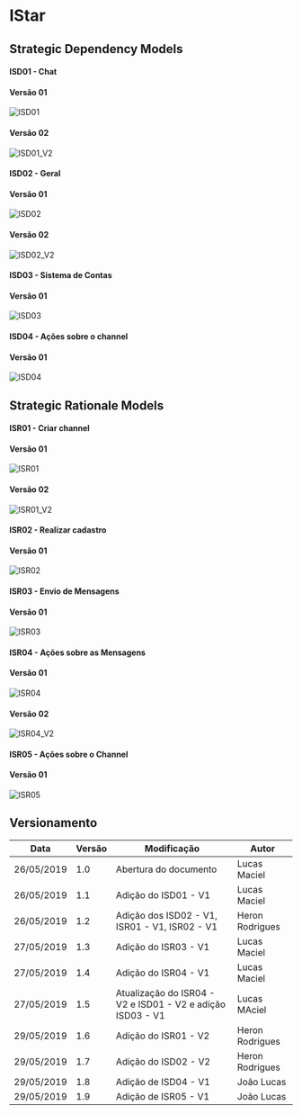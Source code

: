 # IStar

## Strategic Dependency Models

#### ISD01 - Chat

#### Versão 01
![ISD01](../img/Modelagem/isd_chat_v1.png)

#### Versão 02
![ISD01_V2](../img/Modelagem/isd_chat_v2.png)

#### ISD02 - Geral

#### Versão 01
![ISD02](../img/Modelagem/i_sd_geral_v1.jpg)

#### Versão 02
![ISD02_V2](../img/Modelagem/i_sd_geral_v2.jpg)

#### ISD03 - Sistema de Contas

#### Versão 01
![ISD03](../img/Modelagem/isd_accounts_system_v1.png)

#### ISD04 - Ações sobre o channel

#### Versão 01

![ISD04](../img/Modelagem/ISD04.png)

## Strategic Rationale Models

#### ISR01 - Criar channel

#### Versão 01
![ISR01](../img/Modelagem/i_sr_channel_v1.jpg)

#### Versão 02
![ISR01_V2](../img/Modelagem/i_sr_channel_v2.jpg)

#### ISR02 - Realizar cadastro

#### Versão 01
![ISR02](../img/Modelagem/i_sr_cadastro_v1.jpg)

#### ISR03 - Envio de Mensagens

#### Versão 01
![ISR03](../img/Modelagem/isr_send_message_v1.png)

#### ISR04 - Ações sobre as Mensagens

#### Versão 01
![ISR04](../img/Modelagem/isr_message_actions_v1.png)

#### Versão 02

![ISR04_V2](../img/Modelagem/isr_message_actions_v2.png)

#### ISR05 - Ações sobre o Channel

#### Versão 01

![ISR05](../img/Modelagem/ISR05.png)


## Versionamento

| Data | Versão | Modificação | Autor |
|  --- | ------ | ----------- | ----- |
| 26/05/2019 | 1.0 | Abertura do documento | Lucas Maciel |
| 26/05/2019 | 1.1 | Adição do ISD01 - V1 | Lucas Maciel |
| 26/05/2019 | 1.2 | Adição dos ISD02 - V1, ISR01 - V1, ISR02 - V1 | Heron Rodrigues |
| 27/05/2019 | 1.3 | Adição do ISR03 - V1 | Lucas Maciel |
| 27/05/2019 | 1.4 | Adição do ISR04 - V1 | Lucas Maciel |
| 27/05/2019 | 1.5 | Atualização do ISR04 - V2 e ISD01 - V2 e adição ISD03 - V1 | Lucas MAciel |
| 29/05/2019 | 1.6 | Adição do ISR01 - V2 | Heron Rodrigues |
| 29/05/2019 | 1.7 | Adição do ISD02 - V2 | Heron Rodrigues |
| 29/05/2019 | 1.8 | Adição de ISD04 - V1 | João Lucas |
| 29/05/2019 | 1.9 | Adição de ISR05 - V1 | João Lucas |
